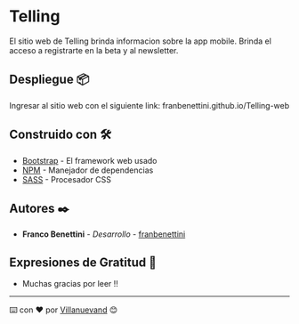# Telling

El sitio web de Telling brinda informacion sobre la app mobile. Brinda el acceso a registrarte en la beta y al newsletter.

## Despliegue 📦

Ingresar al sitio web con el siguiente link: franbenettini.github.io/Telling-web

## Construido con 🛠️

* [Bootstrap](https://getbootstrap.com) - El framework web usado
* [NPM](https://www.npmjs.com) - Manejador de dependencias
* [SASS](https://sass-lang.com) - Procesador CSS

## Autores ✒️

* **Franco Benettini** - *Desarrollo* - [franbenettini](https://github.com/franbenettini)

## Expresiones de Gratitud 🎁

* Muchas gracias por leer !!


---
⌨️ con ❤️ por [Villanuevand](https://github.com/Villanuevand) 😊
